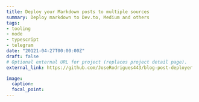```yaml
---
title: Deploy your Markdown posts to multiple sources
summary: Deploy markdown to Dev.to, Medium and others
tags:
- tooling
- node
- typescript
- telegram
date: "20121-04-27T00:00:00Z"
draft: false
# Optional external URL for project (replaces project detail page).
external_link: https://github.com/JoseRodrigues443/blog-post-deployer

image:
  caption:
  focal_point:
---
```

